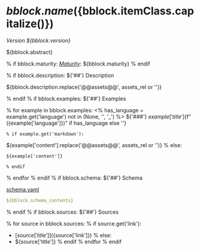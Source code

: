 # ${bblock.name} (${bblock.itemClass.capitalize()})

*Version ${bblock.version}*

${bblock.abstract}

% if bblock.maturity:
[*Maturity*](https://github.com/cportele/ogcapi-building-blocks#building-block-maturity): ${bblock.maturity}
% endif

% if bblock.description:
${'##'} Description

${bblock.description.replace('@@assets@@', assets_rel or '')}

% endif
% if bblock.examples:
${'##'} Examples

  % for example in bblock.examples:
    <% has_language = example.get('language') not in (None, '', '_') %>
${'###'} ${example['title']}${f" ({example['language']})" if has_language else ''}

    % if example.get('markdown'):
${example['content'].replace('@@assets@@', assets_rel or '')}
    % else:
```${example['language'] if has_language else ''}
${example['content']}
```
    % endif

  % endfor
% endif
% if bblock.schema:
${'##'} Schema

[schema.yaml](${'assets_rel'}/schema.yaml)

```yaml
${bblock.schema_contents}
```
% endif
% if bblock.sources:
${'##'} Sources

  % for source in bblock.sources:
    % if source.get('link'):
* [${source['title']}](${source['link']})
    % else:
* ${source['title']}
    % endif
  % endfor
% endif